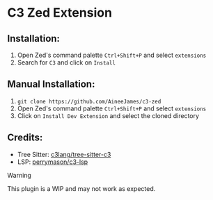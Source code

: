 # C3 Zed Extension

## Installation:
1. Open Zed's command palette `Ctrl+Shift+P` and select `extensions`
2. Search for `C3` and click on `Install`

## Manual Installation:
1. `git clone https://github.com/AineeJames/c3-zed`
2. Open Zed's command palette `Ctrl+Shift+P` and select `extensions`
3. Click on `Install Dev Extension` and select the cloned directory

## Credits:
- Tree Sitter: [c3lang/tree-sitter-c3](https://github.com/c3lang/tree-sitter-c3)
- LSP: [perrymason/c3-lsp](https://github.com/pherrymason/c3-lsp)

> [!WARNING]
> This plugin is a WIP and may not work as expected.
